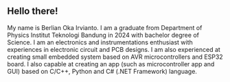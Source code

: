 ## Hello there!
My name is Berlian Oka Irvianto. I am a graduate from Department of Physics Institut Teknologi Bandung in 2024 with bachelor degree of Science. 
I am an electronics and instrumentations enthusiast with experiences in electronic circuit and PCB designs. I am also experienced at creating small
embedded system based on AVR microcontrollers and ESP32 board. I also capable at creating an app (such as microcontroller app and GUI) based on C/C++, 
Python and C# (.NET Framework) language.   

<!---
BerlianOkaI/BerlianOkaI is a ✨ special ✨ repository because its `README.md` (this file) appears on your GitHub profile.
You can click the Preview link to take a look at your changes.
--->
